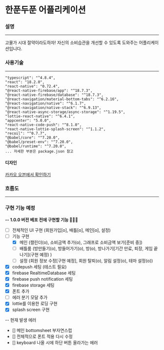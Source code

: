 # 한푼두푼 어플리케이션

### 설명

---

고물가 시대 절약이라도하자!
자신의 소비습관을 개선할 수 있도록 도와주는 어플리케이션입니다.

### 사용기술

---

```
"typescript": "^4.8.4",
"react": "18.2.0",
"react-native": "0.72.4",
"@react-native-firebase/app": "^18.7.3",
"@react-native-firebase/database": "^18.7.3",
"@react-navigation/material-bottom-tabs": "^6.2.16",
"@react-navigation/native": "^6.1.7",
"@react-navigation/native-stack": "^6.9.13",
"@react-native-async-storage/async-storage": "^1.19.5",
"lottie-react-native": "^6.4.1",
"appcenter": "5.0.0",
"react-native-code-push": "^8.1.0",
"react-native-lottie-splash-screen": "^1.1.2",
"recoil": "^0.7.7",
"@babel/core": "^7.20.0",
"@babel/preset-env": "^7.20.0",
"@babel/runtime": "^7.20.0",
... 자세한 부분은 package.json 참고
```

#### 디자인

[카카오 오븐에서 확인하기](https://ovenapp.io/view/ODyBQ3ugDs0Iw68SvfDkk7ZVFXbo841H/)

### 흐름도

---

### 구현 기능 예정

**-- 1.0.0 버전 베포 전에 구현할 기능 👨🏽‍🚀**

- [ ] 전체적인 UI 구현 (회원가입[o], 배틀[o], 메인[o], 설정)
- [ ] 기능 구현
  - [x] 메인 (캘린더(o), 소비금액 추가(o), 그래프로 소비금액 보가[준비 중])
  - [ ] 배틀룸 (방만들기(o), 방들어가기(o), 방(o), 방나가기[기간 만료, 퇴장, 게임 끝나기](구현 예정) )
  - [ ] 설정 (회원 정보 수정[구현 예정], 회원 탈퇴(o), 알림 설정(o), 테마 설정(o))
- [x] codepush 세팅 (테스트 필요)
- [x] firebase RealtimeDatabase 세팅
- [x] firebase push notification 세팅
- [x] firebase storage 세팅
- [x] 폰트 추가
- [ ] 에러 분기 모달 추가
- [x] lottie를 이용한 로딩 구현
- [x] splash screen 구현

-- 현재 발생 에러

- [] 메인 bottomsheet 부자연스럽
- [] 전체적으로 폰트 적용 다시 수정
- [] keyboard 나올 시에 하단 버튼 올라가는 에러
